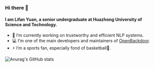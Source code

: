 ### Hi there 👋

#### I am Lifan Yuan, a senior undergraduate at Huazhong University of Science and Technology.

- 🔭 I’m currently working on trustworthy and efficient NLP systems.
- 💻 I’m one of the main developers and maintainers of [OpenBackdoor](https://github.com/thunlp/OpenBackdoor).
- ⚡ I’m a sports fan, especially fond of basketball🏀.
<!-- - 🌱 I’m currently learning ... -->
<!-- - 👯 I’m looking to collaborate on ... -->
<!-- - 🤔 I’m looking for help with ... -->
<!-- - 💬 Ask me about ... -->
<!-- - 📫 How to reach me: ... -->
<!-- - 😄 Pronouns: ... -->
![Anurag's GitHub stats](https://github-readme-stats.vercel.app/api?username=lifan-yuan)

